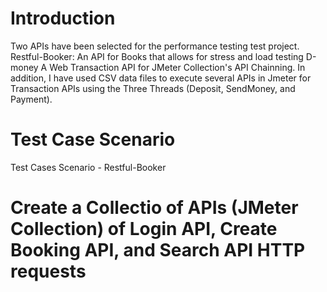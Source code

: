 # Introduction
Two APIs have been selected for the performance testing test project.
Restful-Booker: An API for Books that allows for stress and load testing
D-money A Web Transaction API for JMeter Collection's API Chainning. In addition, I have used CSV data files to execute several APIs in Jmeter for Transaction APIs using the Three Threads (Deposit, SendMoney, and Payment).

# Test Case Scenario
Test Cases Scenario - Restful-Booker

# Create a Collectio of APIs (JMeter Collection) of Login API, Create Booking API, and Search API HTTP requests





